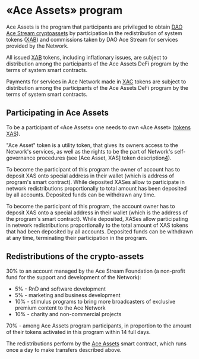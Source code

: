 # «Ace Assets» program

Ace Assets is the program that participants are privileged to obtain [DAO Ace Stream cryptoassets][5] by participation in the redistribution of system tokens ([XAB][3]) and commissions taken by DAO Ace Stream for services provided by the Network.

All issued [XAB][3] tokens, including inflationary issues, are subject to distribution among the participants of the Ace Assets DeFi program by the terms of system smart contracts.

Payments for services in Ace Network made in [XAC][1] tokens are subject to distribution among the participants of the Ace Assets DeFi program by the terms of system smart contracts.


## Participating in Ace Assets

To be a participant of «Ace Assets» one needs to own «Ace Asset» ([tokens XAS][4]).

"Ace Asset" token is a utility token, that gives its owners access to the Network's services, as well as the rights to be the part of Network's self-governance procedures (see [Ace Asset, XAS] token description[4]).

To become the participant of this program the owner of account has to deposit XAS onto special address in their wallet (which is address of program's smart contract). While deposited XASes allow to participate in network redistributions proportionally to total amount has been deposited by all accounts. Deposited funds can be withdrawn any time.

To become the participant of this program, the account owner has to deposit XAS onto a special address in their wallet (which is the address of the program's smart contract). While deposited, XASes allow participating in network redistributions proportionally to the total amount of XAS tokens that had been deposited by all accounts. Deposited funds can be withdrawn at any time, terminating their participation in the program.


## Redistributions of the crypto-assets

30% to an account managed by the Ace Stream Foundation (a non-profit fund for the support and development of the Network):

- 5% -  RnD and software development
- 5% - marketing and business development
- 10% - stimulus programs to bring more broadcasters of exclusive premium content to the Ace Network
- 10% - charity and non-commercial projects

70% - among Ace Assets program participants, in proportion to the amount of their tokens activated in this program within 14 full days.

The redistributions perform by the [Ace Assets][2] smart contract, which runs once a day to make transfers described above.


[1]: ../system-tokens/ace-coin.md
[2]: ../list-of-operations/ace-asset.md
[3]: ../system-tokens/ace-byte.md
[4]: ../system-tokens/ace-asset.md
[5]: ../library/crypto-assets-and-fees.md
